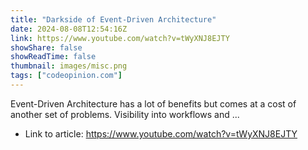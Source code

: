 ```yaml
---
title: "Darkside of Event-Driven Architecture"
date: 2024-08-08T12:54:16Z
link: https://www.youtube.com/watch?v=tWyXNJ8EJTY
showShare: false
showReadTime: false
thumbnail: images/misc.png
tags: ["codeopinion.com"]
---
```

Event-Driven Architecture has a lot of benefits but comes at a cost of another set of problems. Visibility into workflows and ...

- Link to article: https://www.youtube.com/watch?v=tWyXNJ8EJTY